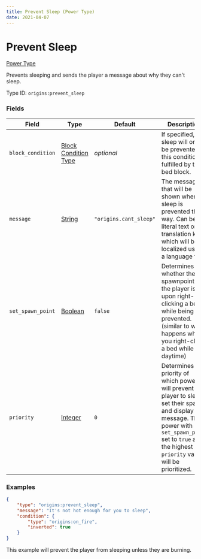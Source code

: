 ```yaml
---
title: Prevent Sleep (Power Type)
date: 2021-04-07
---
```


# Prevent Sleep

[Power Type](../power_types.md)

Prevents sleeping and sends the player a message about why they can't sleep.

Type ID: `origins:prevent_sleep`


### Fields

Field  | Type | Default | Description
-------|------|---------|-------------
`block_condition` | [Block Condition Type](../block_condition_types.md) | _optional_ | If specified, sleep will only be prevented if this condition is fulfilled by the bed block.
`message` | [String](../data_types/string.md) | `"origins.cant_sleep"` | The message that will be shown when sleep is prevented this way. Can be a literal text or a translation key which will be localized using a language file.
`set_spawn_point` | [Boolean](../data_types/boolean.md) | `false` | Determines whether the spawnpoint of the player is set upon right-clicking a bed while being prevented. (similar to what happens when you right-click a bed while it's daytime)
`priority` | [Integer](../data_types/integer.md) | `0` | Determines the priority of which power will prevent the player to sleep, set their spawn and display a message. The power with `set_spawn_point` set to `true` and the highest `priority` value will be prioritized.


### Examples

```json
{
    "type": "origins:prevent_sleep",
	"message": "It's not hot enough for you to sleep",
    "condition": {
		"type": "origins:on_fire",
		"inverted": true
	}
}
```

This example will prevent the player from sleeping unless they are burning.
